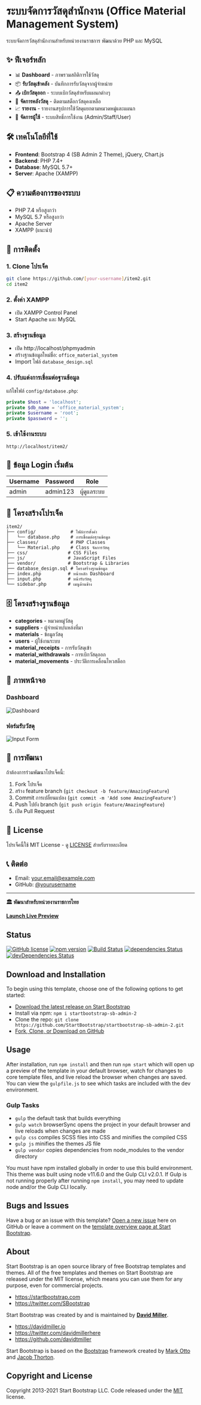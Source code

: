 # ระบบจัดการวัสดุสำนักงาน (Office Material Management System)

ระบบจัดการวัสดุสำนักงานสำหรับหน่วยงานราชการ พัฒนาด้วย PHP และ MySQL

## ✨ ฟีเจอร์หลัก

- 📊 **Dashboard** - ภาพรวมสถิติการใช้วัสดุ
- 📦 **รับวัสดุเข้าคลัง** - บันทึกการรับวัสดุจากผู้จำหน่าย
- 📤 **เบิกวัสดุออก** - ระบบเบิกวัสดุสำหรับแผนกต่างๆ
- 🏪 **จัดการคลังวัสดุ** - ติดตามสต็อกวัสดุคงเหลือ
- 📈 **รายงาน** - รายงานสรุปการใช้วัสดุแยกตามหมวดหมู่และแผนก
- 👥 **จัดการผู้ใช้** - ระบบสิทธิ์การใช้งาน (Admin/Staff/User)

## 🛠️ เทคโนโลยีที่ใช้

- **Frontend**: Bootstrap 4 (SB Admin 2 Theme), jQuery, Chart.js
- **Backend**: PHP 7.4+
- **Database**: MySQL 5.7+
- **Server**: Apache (XAMPP)

## 📋 ความต้องการของระบบ

- PHP 7.4 หรือสูงกว่า
- MySQL 5.7 หรือสูงกว่า
- Apache Server
- XAMPP (แนะนำ)

## 🚀 การติดตั้ง

### 1. Clone โปรเจ็ค
```bash
git clone https://github.com/[your-username]/item2.git
cd item2
```

### 2. ตั้งค่า XAMPP
- เปิด XAMPP Control Panel
- Start Apache และ MySQL

### 3. สร้างฐานข้อมูล
- เปิด http://localhost/phpmyadmin
- สร้างฐานข้อมูลใหม่ชื่อ: `office_material_system`
- Import ไฟล์ `database_design.sql`

### 4. ปรับแต่งการเชื่อมต่อฐานข้อมูล
แก้ไขไฟล์ `config/database.php`:
```php
private $host = 'localhost';
private $db_name = 'office_material_system';
private $username = 'root';
private $password = '';
```

### 5. เข้าใช้งานระบบ
```
http://localhost/item2/
```

## 👤 ข้อมูล Login เริ่มต้น

| Username | Password | Role |
|----------|----------|------|
| admin | admin123 | ผู้ดูแลระบบ |

## 📁 โครงสร้างโปรเจ็ค

```
item2/
├── config/             # ไฟล์การตั้งค่า
│   └── database.php    # การเชื่อมต่อฐานข้อมูล
├── classes/            # PHP Classes
│   └── Material.php    # Class จัดการวัสดุ
├── css/               # CSS Files
├── js/                # JavaScript Files
├── vendor/            # Bootstrap & Libraries
├── database_design.sql # โครงสร้างฐานข้อมูล
├── index.php          # หน้าหลัก Dashboard
├── input.php          # หน้ารับวัสดุ
└── sidebar.php        # เมนูด้านข้าง
```

## 🗄️ โครงสร้างฐานข้อมูล

- **categories** - หมวดหมู่วัสดุ
- **suppliers** - ผู้จำหน่าย/แหล่งที่มา
- **materials** - ข้อมูลวัสดุ
- **users** - ผู้ใช้งานระบบ
- **material_receipts** - การรับวัสดุเข้า
- **material_withdrawals** - การเบิกวัสดุออก
- **material_movements** - ประวัติการเคลื่อนไหวสต็อก

## 📸 ภาพหน้าจอ

### Dashboard
![Dashboard](https://via.placeholder.com/800x400?text=Dashboard+Screenshot)

### ฟอร์มรับวัสดุ
![Input Form](https://via.placeholder.com/800x400?text=Material+Input+Form)

## 🤝 การพัฒนา

ถ้าต้องการร่วมพัฒนาโปรเจ็คนี้:

1. Fork โปรเจ็ค
2. สร้าง feature branch (`git checkout -b feature/AmazingFeature`)
3. Commit การเปลี่ยนแปลง (`git commit -m 'Add some AmazingFeature'`)
4. Push ไปยัง branch (`git push origin feature/AmazingFeature`)
5. เปิด Pull Request

## 📝 License

โปรเจ็คนี้ใช้ MIT License - ดู [LICENSE](LICENSE) สำหรับรายละเอียด

## 📞 ติดต่อ

- Email: your.email@example.com
- GitHub: [@yourusername](https://github.com/yourusername)

---

**🏛️ พัฒนาสำหรับหน่วยงานราชการไทย**

**[Launch Live Preview](https://startbootstrap.github.io/startbootstrap-sb-admin-2/)**

## Status

[![GitHub license](https://img.shields.io/badge/license-MIT-blue.svg)](https://raw.githubusercontent.com/StartBootstrap/startbootstrap-sb-admin-2/master/LICENSE)
[![npm version](https://img.shields.io/npm/v/startbootstrap-sb-admin-2.svg)](https://www.npmjs.com/package/startbootstrap-sb-admin-2)
[![Build Status](https://travis-ci.org/StartBootstrap/startbootstrap-sb-admin-2.svg?branch=master)](https://travis-ci.org/StartBootstrap/startbootstrap-sb-admin-2)
[![dependencies Status](https://david-dm.org/StartBootstrap/startbootstrap-sb-admin-2/status.svg)](https://david-dm.org/StartBootstrap/startbootstrap-sb-admin-2)
[![devDependencies Status](https://david-dm.org/StartBootstrap/startbootstrap-sb-admin-2/dev-status.svg)](https://david-dm.org/StartBootstrap/startbootstrap-sb-admin-2?type=dev)

## Download and Installation

To begin using this template, choose one of the following options to get started:

* [Download the latest release on Start Bootstrap](https://startbootstrap.com/theme/sb-admin-2/)
* Install via npm: `npm i startbootstrap-sb-admin-2`
* Clone the repo: `git clone https://github.com/StartBootstrap/startbootstrap-sb-admin-2.git`
* [Fork, Clone, or Download on GitHub](https://github.com/StartBootstrap/startbootstrap-sb-admin-2)

## Usage

After installation, run `npm install` and then run `npm start` which will open up a preview of the template in your default browser, watch for changes to core template files, and live reload the browser when changes are saved. You can view the `gulpfile.js` to see which tasks are included with the dev environment.

### Gulp Tasks

* `gulp` the default task that builds everything
* `gulp watch` browserSync opens the project in your default browser and live reloads when changes are made
* `gulp css` compiles SCSS files into CSS and minifies the compiled CSS
* `gulp js` minifies the themes JS file
* `gulp vendor` copies dependencies from node_modules to the vendor directory

You must have npm installed globally in order to use this build environment. This theme was built using node v11.6.0 and the Gulp CLI v2.0.1. If Gulp is not running properly after running `npm install`, you may need to update node and/or the Gulp CLI locally.

## Bugs and Issues

Have a bug or an issue with this template? [Open a new issue](https://github.com/StartBootstrap/startbootstrap-sb-admin-2/issues) here on GitHub or leave a comment on the [template overview page at Start Bootstrap](https://startbootstrap.com/theme/sb-admin-2/).

## About

Start Bootstrap is an open source library of free Bootstrap templates and themes. All of the free templates and themes on Start Bootstrap are released under the MIT license, which means you can use them for any purpose, even for commercial projects.

* <https://startbootstrap.com>
* <https://twitter.com/SBootstrap>

Start Bootstrap was created by and is maintained by **[David Miller](https://davidmiller.io/)**.

* <https://davidmiller.io>
* <https://twitter.com/davidmillerhere>
* <https://github.com/davidtmiller>

Start Bootstrap is based on the [Bootstrap](https://getbootstrap.com/) framework created by [Mark Otto](https://twitter.com/mdo) and [Jacob Thorton](https://twitter.com/fat).

## Copyright and License

Copyright 2013-2021 Start Bootstrap LLC. Code released under the [MIT](https://github.com/StartBootstrap/startbootstrap-resume/blob/master/LICENSE) license.
